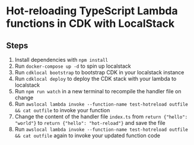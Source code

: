 # Hot-reloading TypeScript Lambda functions in CDK with LocalStack

## Steps

1. Install dependencies with `npm install`
1. Run `docker-compose up -d` to spin up localstack
1. Run `cdklocal bootstrap` to bootstrap CDK in your localstack instance
1. Run `cdklocal deploy` to deploy the CDK stack with your lambda to localstack
1. Run `npm run watch` in a new terminal to recompile the handler file on change
1. Run `awslocal lambda invoke --function-name test-hotreload outfile && cat outfile` to invoke your function
1. Change the content of the handler file `index.ts` from `return {"hello": "world"}` to `return {"hello": "hot-reload"}` and save the file
1. Run `awslocal lambda invoke --function-name test-hotreload outfile && cat outfile` again to invoke your updated function code
